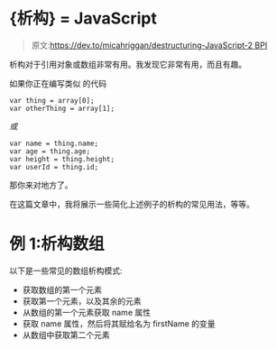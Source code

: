 # {析构} = JavaScript

> 原文:[https://dev.to/micahriggan/destructuring-JavaScript-2 BPI](https://dev.to/micahriggan/destructuring--javascript-2bpi)

析构对于引用对象或数组非常有用。我发现它非常有用，而且有趣。

如果你正在编写类似
的代码

```
var thing = array[0];
var otherThing = array[1]; 
```

*或*

```
var name = thing.name;
var age = thing.age;
var height = thing.height;
var userId = thing.id; 
```

那你来对地方了。

在这篇文章中，我将展示一些简化上述例子的析构的常见用法，等等。

# [](#example-1-destructuring-arrays)例 1:析构数组

以下是一些常见的数组析构模式:

*   获取数组的第一个元素
*   获取第一个元素，以及其余的元素
*   从数组的第一个元素获取 name 属性
*   获取 name 属性，然后将其赋给名为 firstName 的变量
*   从数组中获取第二个元素